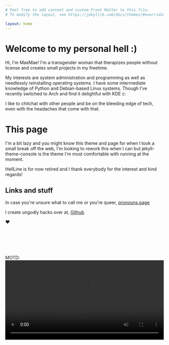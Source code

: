 ```yaml
---
# Feel free to add content and custom Front Matter to this file.
# To modify the layout, see https://jekyllrb.com/docs/themes/#overriding-theme-defaults

layout: home
---
```


# Welcome to my personal hell :)

Hi, I'm MaeMae! I'm a transgender woman that therapizes people without license and creates small projects in my freetime.

My interests are system administration and programming as well as needlessly reinstalling operating systems.
I have some intermediate knowledge of Python and Debian-based Linux systems. 
Though I've recently switched to Arch and find it delightful with KDE c:

I like to chitchat with other people and be on the bleeding edge of tech, even with the headaches that come with that.

# This page
I'm a bit lazy and you might know this theme and page for when I took a small break off the web, I'm looking to rework this when I can but jekyll-theme-console is the theme I'm most comfortable with running at the moment.

HellLine is for now retired and I thank everybody for the interest and kind regards!

## Links and stuff

In case you're unsure what to call me or you're queer,
[pronouns.page](https://en.pronouns.page/@maeimaei)

I create ungodly hacks over at,
[Github](https://github.com/MaeiMaei)




❤️

<br>
<br>
<br>
<br>

MOTD:
<video width="100%" preload="auto" controls>
    <source src="OpenWRT.webm" type="video/webm"/>
</video>
